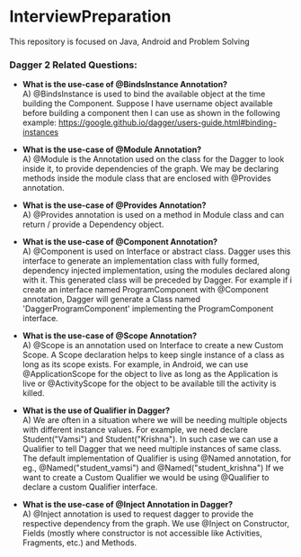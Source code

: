 # InterviewPreparation
This repository is focused on Java, Android and Problem Solving


### Dagger 2 Related Questions:

-   **What is the use-case of @BindsInstance Annotation?**<br/>
    A) @BindsInstance is used to bind the available object at the time building the Component. Suppose I have username object available before building a component then I can use as shown in the following example:
    https://google.github.io/dagger/users-guide.html#binding-instances

-   **What is the use-case of @Module Annotation?**<br/>
    A) @Module is the Annotation used on the class for the Dagger to look inside it, to provide dependencies of the graph. We may be declaring methods inside the module class that are enclosed with @Provides annotation.

-   **What is the use-case of @Provides Annotation?**<br/>
    A) @Provides annotation is used on a method in Module class and can return / provide a Dependency object.

-   **What is the use-case of @Component Annotation?**<br/>
    A) @Component is used on Interface or abstract class. Dagger uses this interface to generate an implementation class with fully formed, dependency injected implementation, using the modules declared along with it. This generated class will be preceded by Dagger. For example if i create an interface named ProgramComponent with @Component annotation, Dagger will generate a Class named 'DaggerProgramComponent' implementing the  ProgramComponent interface.

-   **What is the use-case of @Scope Annotation?**<br/>
    A) @Scope is an annotation used on Interface to create a new Custom Scope. A Scope declaration helps to keep single instance of a class as long as its scope exists. For example, in Android, we can use @ApplicationScope for the object to live as long as the Application is live or @ActivityScope for the object to be available till the activity is killed.

-   **What is the use of Qualifier in Dagger?**<br/>
    A) We are often in a situation where we will be needing multiple objects with different instance values. For example, we need declare Student("Vamsi") and Student("Krishna"). In such case we can use a Qualifier to tell Dagger that we need multiple instances of same class. The default implementation of Qualifier is using @Named annotation, for eg., @Named("student_vamsi") and @Named("student_krishna")
    If we want to create a Custom Qualifier we would be using @Qualifier to declare a custom Qualifier interface.

-   **What is the use-case of @Inject Annotation in Dagger?**<br/>
    A) @Inject annotation is used to request dagger to provide the respective dependency from the graph. We use @Inject on Constructor, Fields (mostly where constructor is not accessible like Activities, Fragments, etc.) and Methods.
